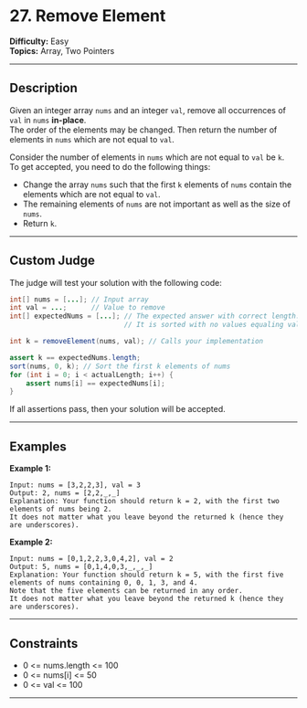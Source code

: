 # 27. Remove Element

**Difficulty:** Easy  
**Topics:** Array, Two Pointers

---

## Description

Given an integer array `nums` and an integer `val`, remove all occurrences of `val` in `nums` **in-place**.  
The order of the elements may be changed. Then return the number of elements in `nums` which are not equal to `val`.

Consider the number of elements in `nums` which are not equal to `val` be `k`.  
To get accepted, you need to do the following things:

- Change the array `nums` such that the first `k` elements of `nums` contain the elements which are not equal to `val`.
- The remaining elements of `nums` are not important as well as the size of `nums`.
- Return `k`.

---

## Custom Judge

The judge will test your solution with the following code:

```java
int[] nums = [...]; // Input array
int val = ...;      // Value to remove
int[] expectedNums = [...]; // The expected answer with correct length.
                            // It is sorted with no values equaling val.

int k = removeElement(nums, val); // Calls your implementation

assert k == expectedNums.length;
sort(nums, 0, k); // Sort the first k elements of nums
for (int i = 0; i < actualLength; i++) {
    assert nums[i] == expectedNums[i];
}
```

If all assertions pass, then your solution will be accepted.

---

## Examples

**Example 1:**

```
Input: nums = [3,2,2,3], val = 3
Output: 2, nums = [2,2,_,_]
Explanation: Your function should return k = 2, with the first two elements of nums being 2.
It does not matter what you leave beyond the returned k (hence they are underscores).
```

**Example 2:**

```
Input: nums = [0,1,2,2,3,0,4,2], val = 2
Output: 5, nums = [0,1,4,0,3,_,_,_]
Explanation: Your function should return k = 5, with the first five elements of nums containing 0, 0, 1, 3, and 4.
Note that the five elements can be returned in any order.
It does not matter what you leave beyond the returned k (hence they are underscores).
```

---

## Constraints

- 0 <= nums.length <= 100
- 0 <= nums[i] <= 50
- 0 <= val <= 100

---
